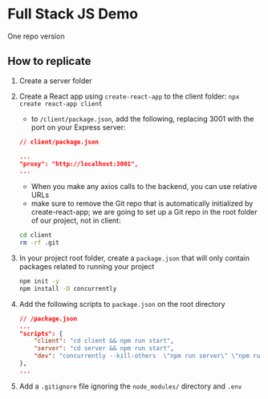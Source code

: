# Full Stack JS Demo

One repo version

## How to replicate

1. Create a server folder
2. Create a React app using `create-react-app` to the client folder: `npx create react-app client`
   - to `/client/package.json`, add the following, replacing 3001 with the port on your Express server:

    ```json
    // client/package.json

    ...
    "proxy": "http://localhost:3001",
    ...
    ```

   - When you make any axios calls to the backend, you can use relative URLs
   - make sure to remove the Git repo that is automatically initialized by create-react-app; we are going to set up a Git repo in the root folder of our project, not in client:

    ```bash
    cd client
    rm -rf .git
    ```

3. In your project root folder, create a `package.json` that will only contain packages related to running your project

    ```bash
    npm init -y
    npm install -D concurrently
    ```

4. Add the following scripts to `package.json` on the root directory

    ```json
    // /package.json
    ...
    "scripts": {
        "client": "cd client && npm run start",
        "server": "cd server && npm run start",
        "dev": "concurrently --kill-others  \"npm run server\" \"npm run client\""
    },
    ...
    ```

5. Add a `.gitignore` file ignoring the `node_modules/` directory and `.env`

